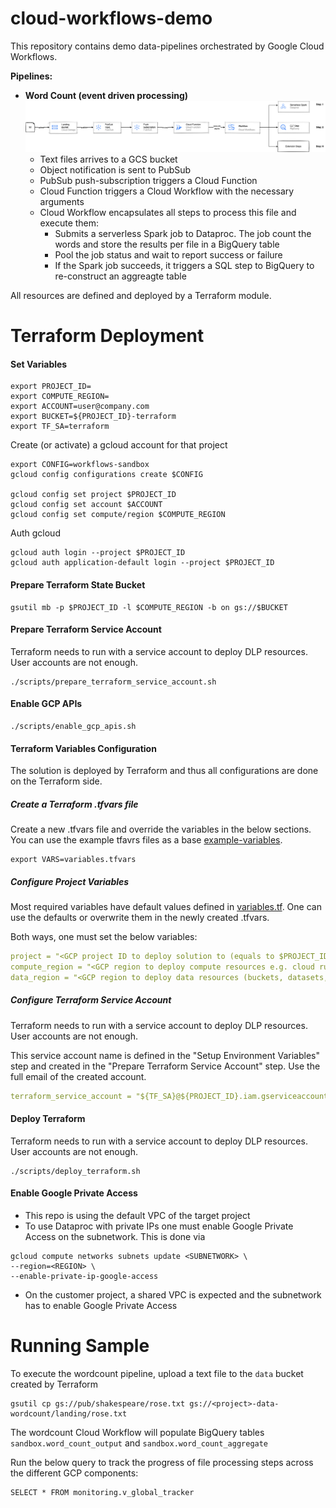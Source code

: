 # cloud-workflows-demo

This repository contains demo data-pipelines orchestrated by Google Cloud Workflows.

**Pipelines:**
* **Word Count (event driven processing)**
![alt text](diagrams/event-driven-processing-spark.png)
  * Text files arrives to a GCS bucket
  * Object notification is sent to PubSub
  * PubSub push-subscription triggers a Cloud Function
  * Cloud Function triggers a Cloud Workflow with the necessary arguments
  * Cloud Workflow encapsulates all steps to process this file and execute them:
    * Submits a serverless Spark job to Dataproc. The job count the words and store the results per file in a BigQuery table
    * Pool the job status and wait to report success or failure
    * If the Spark job succeeds, it triggers a SQL step to BigQuery to re-construct an aggreagte table

All resources are defined and deployed by a Terraform module.

# Terraform Deployment

#### Set Variables
```shell
export PROJECT_ID=
export COMPUTE_REGION=
export ACCOUNT=user@company.com
export BUCKET=${PROJECT_ID}-terraform
export TF_SA=terraform
```

Create (or activate) a gcloud account for that project
```shell
export CONFIG=workflows-sandbox
gcloud config configurations create $CONFIG

gcloud config set project $PROJECT_ID
gcloud config set account $ACCOUNT
gcloud config set compute/region $COMPUTE_REGION
```

Auth gcloud
```
gcloud auth login --project $PROJECT_ID
gcloud auth application-default login --project $PROJECT_ID
```

#### Prepare Terraform State Bucket

```shell
gsutil mb -p $PROJECT_ID -l $COMPUTE_REGION -b on gs://$BUCKET
```

#### Prepare Terraform Service Account

Terraform needs to run with a service account to deploy DLP resources. User accounts are not enough.

```shell
./scripts/prepare_terraform_service_account.sh
```

#### Enable GCP APIs

```shell
./scripts/enable_gcp_apis.sh
```


#### Terraform Variables Configuration

The solution is deployed by Terraform and thus all configurations are done
on the Terraform side.

##### Create a Terraform .tfvars file

Create a new .tfvars file and override the variables in the below sections. You can use the example
tfavrs files as a base [example-variables](terraform/example-variables.tfvars).

```shell
export VARS=variables.tfvars
```

##### Configure Project Variables

Most required variables have default values defined in [variables.tf](terraform/variables.tf).
One can use the defaults or overwrite them in the newly created .tfvars.

Both ways, one must set the below variables:

```yaml
project = "<GCP project ID to deploy solution to (equals to $PROJECT_ID) >"
compute_region = "<GCP region to deploy compute resources e.g. cloud run, iam, etc (equals to $COMPUTE_REGION)>"
data_region = "<GCP region to deploy data resources (buckets, datasets, tag templates, etc> (equals to $DATA_REGION)"
```

##### Configure Terraform Service Account

Terraform needs to run with a service account to deploy DLP resources. User accounts are not enough.

This service account name is defined in the "Setup Environment Variables" step and created
in the "Prepare Terraform Service Account" step.
Use the full email of the created account.
```yaml
terraform_service_account = "${TF_SA}@${PROJECT_ID}.iam.gserviceaccount.com"
```

#### Deploy Terraform

Terraform needs to run with a service account to deploy DLP resources. User accounts are not enough.

```shell
./scripts/deploy_terraform.sh
```

#### Enable Google Private Access

* This repo is using the default VPC of the target project
* To use Dataproc with private IPs one must enable Google Private Access on the subnetwork. This is done via 
```shell
gcloud compute networks subnets update <SUBNETWORK> \
--region=<REGION> \
--enable-private-ip-google-access
```
* On the customer project, a shared VPC is expected and the subnetwork has to enable Google Private Access


# Running Sample

To execute the wordcount pipeline, upload a text file to the `data` bucket created by Terraform

```shell
gsutil cp gs://pub/shakespeare/rose.txt gs://<project>-data-wordcount/landing/rose.txt
```

The wordcount Cloud Workflow will populate BigQuery tables `sandbox.word_count_output` and `sandbox.word_count_aggregate`

Run the below query to track the progress of file processing steps across the different GCP components:
```roomsql
SELECT * FROM monitoring.v_global_tracker
```
